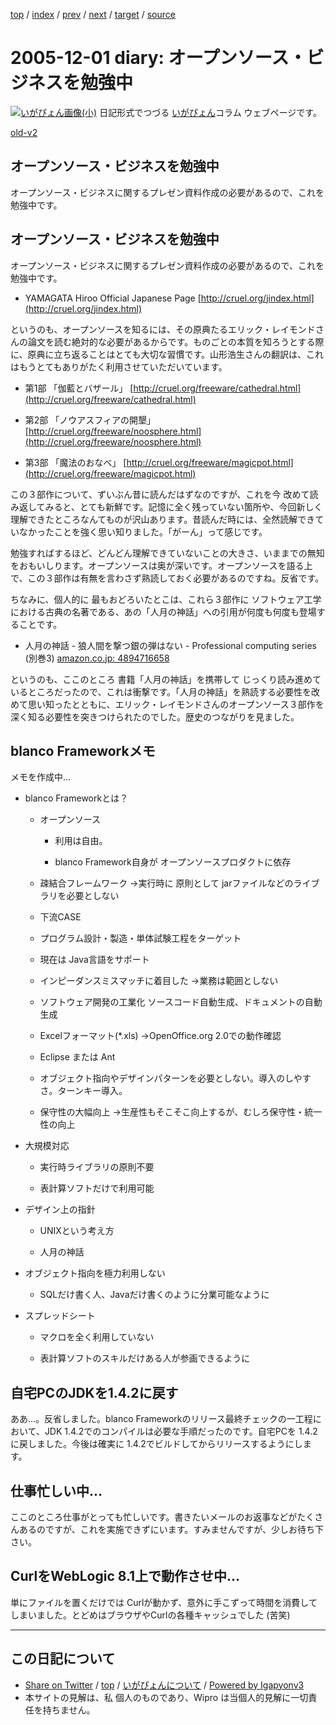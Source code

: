 [top](../index.html) 
 / [index](index.html) 
 / [prev](ig051130.html) 
 / [next](ig051203.html) 
 / [target](http://www.igapyon.jp/igapyon/diary/2005/ig051201.html) 
 / [source](https://github.com/igapyon/diary/blob/master/2005/ig051201.src.md) 

2005-12-01 diary: オープンソース・ビジネスを勉強中
=====================================================================================================
[![いがぴょん画像(小)](http://www.igapyon.jp/igapyon/diary/images/iga200306s.jpg "いがぴょん")](http://www.igapyon.jp/igapyon/diary/memo/memoigapyon.html) 日記形式でつづる [いがぴょん](http://www.igapyon.jp/igapyon/diary/memo/memoigapyon.html)コラム ウェブページです。

[old-v2](ig051201-orig.html)

## オープンソース・ビジネスを勉強中

オープンソース・ビジネスに関するプレゼン資料作成の必要があるので、これを勉強中です。


## オープンソース・ビジネスを勉強中

オープンソース・ビジネスに関するプレゼン資料作成の必要があるので、これを勉強中です。

* YAMAGATA Hiroo Official Japanese Page
  [http://cruel.org/jindex.html](http://cruel.org/jindex.html)

というのも、オープンソースを知るには、その原典たるエリック・レイモンドさんの論文を読む絶対的な必要があるからです。ものごとの本質を知ろうとする際に、原典に立ち返ることはとても大切な習慣です。山形浩生さんの翻訳は、これはもうとてもありがたく利用させていただいています。

* 第1部 「伽藍とバザール」
  [http://cruel.org/freeware/cathedral.html](http://cruel.org/freeware/cathedral.html)
  
* 第2部 「ノウアスフィアの開墾」
  [http://cruel.org/freeware/noosphere.html](http://cruel.org/freeware/noosphere.html)
  
* 第3部 「魔法のおなべ」
  [http://cruel.org/freeware/magicpot.html](http://cruel.org/freeware/magicpot.html)

この３部作について、ずいぶん昔に読んだはずなのですが、これを今 改めて読み返してみると、とても新鮮です。記憶に全く残っていない箇所や、今回新しく理解できたところなんてものが沢山あります。昔読んだ時には、全然読解できていなかったことを強く思い知りました。「がーん」って感じです。

勉強すればするほど、どんどん理解できていないことの大きさ、いままでの無知をおもいしります。オープンソースは奥が深いです。オープンソースを語る上で、この３部作は有無を言わさず熟読しておく必要があるのですね。反省です。

ちなみに、個人的に 最もおどろいたとこは、これら３部作に ソフトウェア工学における古典の名著である、あの「人月の神話」への引用が何度も何度も登場することです。

* 人月の神話 - 狼人間を撃つ銀の弾はない - Professional computing series (別巻3)
  [amazon.co.jp: 4894716658](http://www.amazon.co.jp/exec/obidos/ASIN/4894716658/igapyondiary-22)

というのも、ここのところ 書籍「人月の神話」を携帯して じっくり読み進めているところだったので、これは衝撃です。「人月の神話」を熟読する必要性を改めて思い知ったとともに、エリック・レイモンドさんのオープンソース３部作を深く知る必要性を突きつけられたのでした。歴史のつながりを見ました。

## blanco Frameworkメモ

メモを作成中…

* blanco Frameworkとは？
  
  * オープンソース
    
    * 利用は自由。
      
    * blanco Framework自身が オープンソースプロダクトに依存
    

    
  * 疎結合フレームワーク
    →実行時に 原則として jarファイルなどのライブラリを必要としない
    
  * 下流CASE
    
  * プログラム設計・製造・単体試験工程をターゲット
    
  * 現在は Java言語をサポート
    
  * インピーダンスミスマッチに着目した
    →業務は範囲としない
    
  * ソフトウェア開発の工業化
    ソースコード自動生成、ドキュメントの自動生成
    
  * Excelフォーマット(*.xls)
    →OpenOffice.org 2.0での動作確認
    
  * Eclipse または Ant
    
  * オブジェクト指向やデザインパターンを必要としない。導入のしやすさ。ターンキー導入。
    
  * 保守性の大幅向上
    →生産性もそこそこ向上するが、むしろ保守性・統一性の向上
  

  
* 大規模対応
  
  * 実行時ライブラリの原則不要
    
  * 表計算ソフトだけで利用可能
  

  
* デザイン上の指針
  
  * UNIXという考え方
    
  * 人月の神話
  

  
* オブジェクト指向を極力利用しない
  
  * SQLだけ書く人、Javaだけ書くのように分業可能なように
  

  
* スプレッドシート
  
  * マクロを全く利用していない
    
  * 表計算ソフトのスキルだけある人が参画できるように
  

## 自宅PCのJDKを1.4.2に戻す

ああ…。反省しました。blanco Frameworkのリリース最終チェックの一工程において、JDK 1.4.2でのコンパイルは必要な手順だったのです。自宅PCを
1.4.2に戻しました。今後は確実に 1.4.2でビルドしてからリリースするようにします。

## 仕事忙しい中…

ここのところ仕事がとっても忙しいです。書きたいメールのお返事などがたくさんあるのですが、これを実施できずにいます。すみませんですが、少しお待ち下さい。

## CurlをWebLogic 8.1上で動作させ中…

単にファイルを置くだけでは Curlが動かず、意外に手こずって時間を消費してしまいました。とどめはブラウザやCurlの各種キャッシュでした (苦笑)


----------------------------------------------------------------------------------------------------

## この日記について

* [Share on Twitter](https://twitter.com/intent/tweet?hashtags=igapyon%2Cdiary%2C%E3%81%84%E3%81%8C%E3%81%B4%E3%82%87%E3%82%93&text=%E3%82%AA%E3%83%BC%E3%83%97%E3%83%B3%E3%82%BD%E3%83%BC%E3%82%B9%E3%83%BB%E3%83%93%E3%82%B8%E3%83%8D%E3%82%B9%E3%82%92%E5%8B%89%E5%BC%B7%E4%B8%AD&url=http%3A%2F%2Fwww.igapyon.jp%2Figapyon%2Fdiary%2F2005%2Fig051201.html) / [top](../index.html) / [いがぴょんについて](http://www.igapyon.jp/igapyon/diary/memo/memoigapyon.html) / [Powered by Igapyonv3](https://github.com/igapyon/igapyonv3)
* 本サイトの見解は、私 個人のものであり、Wipro は当個人的見解に一切責任を持ちません。 
